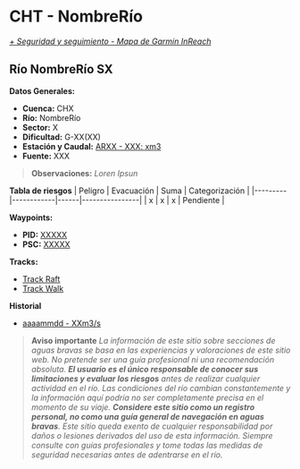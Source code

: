 # CHT - NombreRío
*[+ Seguridad y seguimiento - Mapa de Garmin InReach](https://share.garmin.com/gpalacios82)*

## Río NombreRío SX

**Datos Generales:**
* **Cuenca:** CHX
* **Río:** NombreRío
* **Sector:** X
* **Dificultad:** G-XX(XX)
* **Estación y Caudal:** [ARXX - XXX: xm3](XXXXX)
* **Fuente:** XXX

>**Observaciones:**
*Loren Ipsun*

**Tabla de riesgos**
| Peligro | Evacuación | Suma | Categorización |
|---------|------------|------|----------------|
|    x    |     x      |   x  |   Pendiente    |

**Waypoints:**
* **PID:** [XXXXX](XXXX)
* **PSC:** [XXXXX](XXXX)

**Tracks:**
* [Track Raft](XXX)
* [Track Walk](XXX)

**Historial**
* [aaaammdd - XXm3/s](XXX)

>**Aviso importante**
*La información de este sitio sobre secciones de aguas bravas se basa en las experiencias y valoraciones de este sitio web. No pretende ser una guía profesional ni una recomendación absoluta. **El usuario es el único responsable de conocer sus limitaciones y evaluar los riesgos** antes de realizar cualquier actividad en el río. Las condiciones del río cambian constantemente y la información aquí podría no ser completamente precisa en el momento de su viaje. **Considere este sitio como un registro personal, no como una guía general de navegación en aguas bravas**. Este sitio queda exento de cualquier responsabilidad por daños o lesiones derivados del uso de esta información. Siempre consulte con guías profesionales y tome todas las medidas de seguridad necesarias antes de adentrarse en el río.*